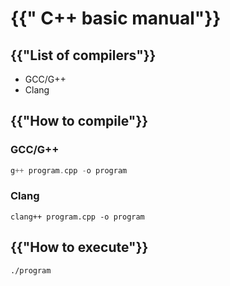 # {{" C++ basic manual"}}

## {{"List of compilers"}}

* GCC/G++
* Clang


## {{"How to compile"}}


### GCC/G++

```cpp
g++ program.cpp -o program
```

### Clang
```
clang++ program.cpp -o program
```

## {{"How to execute"}}

```bash
./program
```